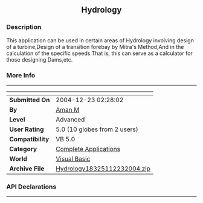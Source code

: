 ﻿<div align="center">

## Hydrology


</div>

### Description

This application can be used in certain areas of Hydrology involving design of a turbine,Design of a transition forebay by Mitra's Method,And in the calculation of the specific speeds.That is, this can serve as a calculator for those designing Dams,etc.
 
### More Info
 
---


<span>             |<span>
---                |---
**Submitted On**   |2004-12-23 02:28:02
**By**             |[Aman M](https://github.com/Planet-Source-Code/PSCIndex/blob/master/ByAuthor/aman-m.md)
**Level**          |Advanced
**User Rating**    |5.0 (10 globes from 2 users)
**Compatibility**  |VB 5\.0
**Category**       |[Complete Applications](https://github.com/Planet-Source-Code/PSCIndex/blob/master/ByCategory/complete-applications__1-27.md)
**World**          |[Visual Basic](https://github.com/Planet-Source-Code/PSCIndex/blob/master/ByWorld/visual-basic.md)
**Archive File**   |[Hydrology18325112232004\.zip](https://github.com/Planet-Source-Code/aman-m-hydrology__1-57866/archive/master.zip)

### API Declarations

---





